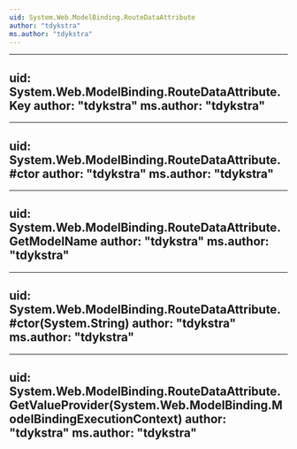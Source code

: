 ```yaml
---
uid: System.Web.ModelBinding.RouteDataAttribute
author: "tdykstra"
ms.author: "tdykstra"
---
```


---
uid: System.Web.ModelBinding.RouteDataAttribute.Key
author: "tdykstra"
ms.author: "tdykstra"
---

---
uid: System.Web.ModelBinding.RouteDataAttribute.#ctor
author: "tdykstra"
ms.author: "tdykstra"
---

---
uid: System.Web.ModelBinding.RouteDataAttribute.GetModelName
author: "tdykstra"
ms.author: "tdykstra"
---

---
uid: System.Web.ModelBinding.RouteDataAttribute.#ctor(System.String)
author: "tdykstra"
ms.author: "tdykstra"
---

---
uid: System.Web.ModelBinding.RouteDataAttribute.GetValueProvider(System.Web.ModelBinding.ModelBindingExecutionContext)
author: "tdykstra"
ms.author: "tdykstra"
---
